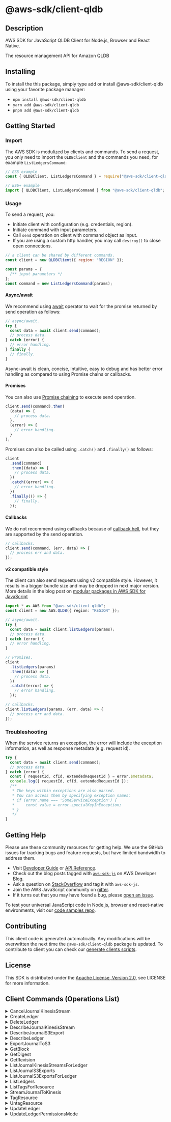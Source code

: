 <!-- generated file, do not edit directly -->

# @aws-sdk/client-qldb

## Description

AWS SDK for JavaScript QLDB Client for Node.js, Browser and React Native.

<p>The resource management API for Amazon QLDB</p>

## Installing

To install the this package, simply type add or install @aws-sdk/client-qldb
using your favorite package manager:

- `npm install @aws-sdk/client-qldb`
- `yarn add @aws-sdk/client-qldb`
- `pnpm add @aws-sdk/client-qldb`

## Getting Started

### Import

The AWS SDK is modulized by clients and commands.
To send a request, you only need to import the `QLDBClient` and
the commands you need, for example `ListLedgersCommand`:

```js
// ES5 example
const { QLDBClient, ListLedgersCommand } = require("@aws-sdk/client-qldb");
```

```ts
// ES6+ example
import { QLDBClient, ListLedgersCommand } from "@aws-sdk/client-qldb";
```

### Usage

To send a request, you:

- Initiate client with configuration (e.g. credentials, region).
- Initiate command with input parameters.
- Call `send` operation on client with command object as input.
- If you are using a custom http handler, you may call `destroy()` to close open connections.

```js
// a client can be shared by different commands.
const client = new QLDBClient({ region: "REGION" });

const params = {
  /** input parameters */
};
const command = new ListLedgersCommand(params);
```

#### Async/await

We recommend using [await](https://developer.mozilla.org/en-US/docs/Web/JavaScript/Reference/Operators/await)
operator to wait for the promise returned by send operation as follows:

```js
// async/await.
try {
  const data = await client.send(command);
  // process data.
} catch (error) {
  // error handling.
} finally {
  // finally.
}
```

Async-await is clean, concise, intuitive, easy to debug and has better error handling
as compared to using Promise chains or callbacks.

#### Promises

You can also use [Promise chaining](https://developer.mozilla.org/en-US/docs/Web/JavaScript/Guide/Using_promises#chaining)
to execute send operation.

```js
client.send(command).then(
  (data) => {
    // process data.
  },
  (error) => {
    // error handling.
  }
);
```

Promises can also be called using `.catch()` and `.finally()` as follows:

```js
client
  .send(command)
  .then((data) => {
    // process data.
  })
  .catch((error) => {
    // error handling.
  })
  .finally(() => {
    // finally.
  });
```

#### Callbacks

We do not recommend using callbacks because of [callback hell](http://callbackhell.com/),
but they are supported by the send operation.

```js
// callbacks.
client.send(command, (err, data) => {
  // process err and data.
});
```

#### v2 compatible style

The client can also send requests using v2 compatible style.
However, it results in a bigger bundle size and may be dropped in next major version. More details in the blog post
on [modular packages in AWS SDK for JavaScript](https://aws.amazon.com/blogs/developer/modular-packages-in-aws-sdk-for-javascript/)

```ts
import * as AWS from "@aws-sdk/client-qldb";
const client = new AWS.QLDB({ region: "REGION" });

// async/await.
try {
  const data = await client.listLedgers(params);
  // process data.
} catch (error) {
  // error handling.
}

// Promises.
client
  .listLedgers(params)
  .then((data) => {
    // process data.
  })
  .catch((error) => {
    // error handling.
  });

// callbacks.
client.listLedgers(params, (err, data) => {
  // process err and data.
});
```

### Troubleshooting

When the service returns an exception, the error will include the exception information,
as well as response metadata (e.g. request id).

```js
try {
  const data = await client.send(command);
  // process data.
} catch (error) {
  const { requestId, cfId, extendedRequestId } = error.$metadata;
  console.log({ requestId, cfId, extendedRequestId });
  /**
   * The keys within exceptions are also parsed.
   * You can access them by specifying exception names:
   * if (error.name === 'SomeServiceException') {
   *     const value = error.specialKeyInException;
   * }
   */
}
```

## Getting Help

Please use these community resources for getting help.
We use the GitHub issues for tracking bugs and feature requests, but have limited bandwidth to address them.

- Visit [Developer Guide](https://docs.aws.amazon.com/sdk-for-javascript/v3/developer-guide/welcome.html)
  or [API Reference](https://docs.aws.amazon.com/AWSJavaScriptSDK/v3/latest/index.html).
- Check out the blog posts tagged with [`aws-sdk-js`](https://aws.amazon.com/blogs/developer/tag/aws-sdk-js/)
  on AWS Developer Blog.
- Ask a question on [StackOverflow](https://stackoverflow.com/questions/tagged/aws-sdk-js) and tag it with `aws-sdk-js`.
- Join the AWS JavaScript community on [gitter](https://gitter.im/aws/aws-sdk-js-v3).
- If it turns out that you may have found a bug, please [open an issue](https://github.com/aws/aws-sdk-js-v3/issues/new/choose).

To test your universal JavaScript code in Node.js, browser and react-native environments,
visit our [code samples repo](https://github.com/aws-samples/aws-sdk-js-tests).

## Contributing

This client code is generated automatically. Any modifications will be overwritten the next time the `@aws-sdk/client-qldb` package is updated.
To contribute to client you can check our [generate clients scripts](https://github.com/aws/aws-sdk-js-v3/tree/main/scripts/generate-clients).

## License

This SDK is distributed under the
[Apache License, Version 2.0](http://www.apache.org/licenses/LICENSE-2.0),
see LICENSE for more information.

## Client Commands (Operations List)

<details>
<summary>
CancelJournalKinesisStream
</summary>

[Command API Reference](https://docs.aws.amazon.com/AWSJavaScriptSDK/v3/latest/client/qldb/command/CancelJournalKinesisStreamCommand/) / [Input](https://docs.aws.amazon.com/AWSJavaScriptSDK/v3/latest/Package/-aws-sdk-client-qldb/Interface/CancelJournalKinesisStreamCommandInput/) / [Output](https://docs.aws.amazon.com/AWSJavaScriptSDK/v3/latest/Package/-aws-sdk-client-qldb/Interface/CancelJournalKinesisStreamCommandOutput/)

</details>
<details>
<summary>
CreateLedger
</summary>

[Command API Reference](https://docs.aws.amazon.com/AWSJavaScriptSDK/v3/latest/client/qldb/command/CreateLedgerCommand/) / [Input](https://docs.aws.amazon.com/AWSJavaScriptSDK/v3/latest/Package/-aws-sdk-client-qldb/Interface/CreateLedgerCommandInput/) / [Output](https://docs.aws.amazon.com/AWSJavaScriptSDK/v3/latest/Package/-aws-sdk-client-qldb/Interface/CreateLedgerCommandOutput/)

</details>
<details>
<summary>
DeleteLedger
</summary>

[Command API Reference](https://docs.aws.amazon.com/AWSJavaScriptSDK/v3/latest/client/qldb/command/DeleteLedgerCommand/) / [Input](https://docs.aws.amazon.com/AWSJavaScriptSDK/v3/latest/Package/-aws-sdk-client-qldb/Interface/DeleteLedgerCommandInput/) / [Output](https://docs.aws.amazon.com/AWSJavaScriptSDK/v3/latest/Package/-aws-sdk-client-qldb/Interface/DeleteLedgerCommandOutput/)

</details>
<details>
<summary>
DescribeJournalKinesisStream
</summary>

[Command API Reference](https://docs.aws.amazon.com/AWSJavaScriptSDK/v3/latest/client/qldb/command/DescribeJournalKinesisStreamCommand/) / [Input](https://docs.aws.amazon.com/AWSJavaScriptSDK/v3/latest/Package/-aws-sdk-client-qldb/Interface/DescribeJournalKinesisStreamCommandInput/) / [Output](https://docs.aws.amazon.com/AWSJavaScriptSDK/v3/latest/Package/-aws-sdk-client-qldb/Interface/DescribeJournalKinesisStreamCommandOutput/)

</details>
<details>
<summary>
DescribeJournalS3Export
</summary>

[Command API Reference](https://docs.aws.amazon.com/AWSJavaScriptSDK/v3/latest/client/qldb/command/DescribeJournalS3ExportCommand/) / [Input](https://docs.aws.amazon.com/AWSJavaScriptSDK/v3/latest/Package/-aws-sdk-client-qldb/Interface/DescribeJournalS3ExportCommandInput/) / [Output](https://docs.aws.amazon.com/AWSJavaScriptSDK/v3/latest/Package/-aws-sdk-client-qldb/Interface/DescribeJournalS3ExportCommandOutput/)

</details>
<details>
<summary>
DescribeLedger
</summary>

[Command API Reference](https://docs.aws.amazon.com/AWSJavaScriptSDK/v3/latest/client/qldb/command/DescribeLedgerCommand/) / [Input](https://docs.aws.amazon.com/AWSJavaScriptSDK/v3/latest/Package/-aws-sdk-client-qldb/Interface/DescribeLedgerCommandInput/) / [Output](https://docs.aws.amazon.com/AWSJavaScriptSDK/v3/latest/Package/-aws-sdk-client-qldb/Interface/DescribeLedgerCommandOutput/)

</details>
<details>
<summary>
ExportJournalToS3
</summary>

[Command API Reference](https://docs.aws.amazon.com/AWSJavaScriptSDK/v3/latest/client/qldb/command/ExportJournalToS3Command/) / [Input](https://docs.aws.amazon.com/AWSJavaScriptSDK/v3/latest/Package/-aws-sdk-client-qldb/Interface/ExportJournalToS3CommandInput/) / [Output](https://docs.aws.amazon.com/AWSJavaScriptSDK/v3/latest/Package/-aws-sdk-client-qldb/Interface/ExportJournalToS3CommandOutput/)

</details>
<details>
<summary>
GetBlock
</summary>

[Command API Reference](https://docs.aws.amazon.com/AWSJavaScriptSDK/v3/latest/client/qldb/command/GetBlockCommand/) / [Input](https://docs.aws.amazon.com/AWSJavaScriptSDK/v3/latest/Package/-aws-sdk-client-qldb/Interface/GetBlockCommandInput/) / [Output](https://docs.aws.amazon.com/AWSJavaScriptSDK/v3/latest/Package/-aws-sdk-client-qldb/Interface/GetBlockCommandOutput/)

</details>
<details>
<summary>
GetDigest
</summary>

[Command API Reference](https://docs.aws.amazon.com/AWSJavaScriptSDK/v3/latest/client/qldb/command/GetDigestCommand/) / [Input](https://docs.aws.amazon.com/AWSJavaScriptSDK/v3/latest/Package/-aws-sdk-client-qldb/Interface/GetDigestCommandInput/) / [Output](https://docs.aws.amazon.com/AWSJavaScriptSDK/v3/latest/Package/-aws-sdk-client-qldb/Interface/GetDigestCommandOutput/)

</details>
<details>
<summary>
GetRevision
</summary>

[Command API Reference](https://docs.aws.amazon.com/AWSJavaScriptSDK/v3/latest/client/qldb/command/GetRevisionCommand/) / [Input](https://docs.aws.amazon.com/AWSJavaScriptSDK/v3/latest/Package/-aws-sdk-client-qldb/Interface/GetRevisionCommandInput/) / [Output](https://docs.aws.amazon.com/AWSJavaScriptSDK/v3/latest/Package/-aws-sdk-client-qldb/Interface/GetRevisionCommandOutput/)

</details>
<details>
<summary>
ListJournalKinesisStreamsForLedger
</summary>

[Command API Reference](https://docs.aws.amazon.com/AWSJavaScriptSDK/v3/latest/client/qldb/command/ListJournalKinesisStreamsForLedgerCommand/) / [Input](https://docs.aws.amazon.com/AWSJavaScriptSDK/v3/latest/Package/-aws-sdk-client-qldb/Interface/ListJournalKinesisStreamsForLedgerCommandInput/) / [Output](https://docs.aws.amazon.com/AWSJavaScriptSDK/v3/latest/Package/-aws-sdk-client-qldb/Interface/ListJournalKinesisStreamsForLedgerCommandOutput/)

</details>
<details>
<summary>
ListJournalS3Exports
</summary>

[Command API Reference](https://docs.aws.amazon.com/AWSJavaScriptSDK/v3/latest/client/qldb/command/ListJournalS3ExportsCommand/) / [Input](https://docs.aws.amazon.com/AWSJavaScriptSDK/v3/latest/Package/-aws-sdk-client-qldb/Interface/ListJournalS3ExportsCommandInput/) / [Output](https://docs.aws.amazon.com/AWSJavaScriptSDK/v3/latest/Package/-aws-sdk-client-qldb/Interface/ListJournalS3ExportsCommandOutput/)

</details>
<details>
<summary>
ListJournalS3ExportsForLedger
</summary>

[Command API Reference](https://docs.aws.amazon.com/AWSJavaScriptSDK/v3/latest/client/qldb/command/ListJournalS3ExportsForLedgerCommand/) / [Input](https://docs.aws.amazon.com/AWSJavaScriptSDK/v3/latest/Package/-aws-sdk-client-qldb/Interface/ListJournalS3ExportsForLedgerCommandInput/) / [Output](https://docs.aws.amazon.com/AWSJavaScriptSDK/v3/latest/Package/-aws-sdk-client-qldb/Interface/ListJournalS3ExportsForLedgerCommandOutput/)

</details>
<details>
<summary>
ListLedgers
</summary>

[Command API Reference](https://docs.aws.amazon.com/AWSJavaScriptSDK/v3/latest/client/qldb/command/ListLedgersCommand/) / [Input](https://docs.aws.amazon.com/AWSJavaScriptSDK/v3/latest/Package/-aws-sdk-client-qldb/Interface/ListLedgersCommandInput/) / [Output](https://docs.aws.amazon.com/AWSJavaScriptSDK/v3/latest/Package/-aws-sdk-client-qldb/Interface/ListLedgersCommandOutput/)

</details>
<details>
<summary>
ListTagsForResource
</summary>

[Command API Reference](https://docs.aws.amazon.com/AWSJavaScriptSDK/v3/latest/client/qldb/command/ListTagsForResourceCommand/) / [Input](https://docs.aws.amazon.com/AWSJavaScriptSDK/v3/latest/Package/-aws-sdk-client-qldb/Interface/ListTagsForResourceCommandInput/) / [Output](https://docs.aws.amazon.com/AWSJavaScriptSDK/v3/latest/Package/-aws-sdk-client-qldb/Interface/ListTagsForResourceCommandOutput/)

</details>
<details>
<summary>
StreamJournalToKinesis
</summary>

[Command API Reference](https://docs.aws.amazon.com/AWSJavaScriptSDK/v3/latest/client/qldb/command/StreamJournalToKinesisCommand/) / [Input](https://docs.aws.amazon.com/AWSJavaScriptSDK/v3/latest/Package/-aws-sdk-client-qldb/Interface/StreamJournalToKinesisCommandInput/) / [Output](https://docs.aws.amazon.com/AWSJavaScriptSDK/v3/latest/Package/-aws-sdk-client-qldb/Interface/StreamJournalToKinesisCommandOutput/)

</details>
<details>
<summary>
TagResource
</summary>

[Command API Reference](https://docs.aws.amazon.com/AWSJavaScriptSDK/v3/latest/client/qldb/command/TagResourceCommand/) / [Input](https://docs.aws.amazon.com/AWSJavaScriptSDK/v3/latest/Package/-aws-sdk-client-qldb/Interface/TagResourceCommandInput/) / [Output](https://docs.aws.amazon.com/AWSJavaScriptSDK/v3/latest/Package/-aws-sdk-client-qldb/Interface/TagResourceCommandOutput/)

</details>
<details>
<summary>
UntagResource
</summary>

[Command API Reference](https://docs.aws.amazon.com/AWSJavaScriptSDK/v3/latest/client/qldb/command/UntagResourceCommand/) / [Input](https://docs.aws.amazon.com/AWSJavaScriptSDK/v3/latest/Package/-aws-sdk-client-qldb/Interface/UntagResourceCommandInput/) / [Output](https://docs.aws.amazon.com/AWSJavaScriptSDK/v3/latest/Package/-aws-sdk-client-qldb/Interface/UntagResourceCommandOutput/)

</details>
<details>
<summary>
UpdateLedger
</summary>

[Command API Reference](https://docs.aws.amazon.com/AWSJavaScriptSDK/v3/latest/client/qldb/command/UpdateLedgerCommand/) / [Input](https://docs.aws.amazon.com/AWSJavaScriptSDK/v3/latest/Package/-aws-sdk-client-qldb/Interface/UpdateLedgerCommandInput/) / [Output](https://docs.aws.amazon.com/AWSJavaScriptSDK/v3/latest/Package/-aws-sdk-client-qldb/Interface/UpdateLedgerCommandOutput/)

</details>
<details>
<summary>
UpdateLedgerPermissionsMode
</summary>

[Command API Reference](https://docs.aws.amazon.com/AWSJavaScriptSDK/v3/latest/client/qldb/command/UpdateLedgerPermissionsModeCommand/) / [Input](https://docs.aws.amazon.com/AWSJavaScriptSDK/v3/latest/Package/-aws-sdk-client-qldb/Interface/UpdateLedgerPermissionsModeCommandInput/) / [Output](https://docs.aws.amazon.com/AWSJavaScriptSDK/v3/latest/Package/-aws-sdk-client-qldb/Interface/UpdateLedgerPermissionsModeCommandOutput/)

</details>
